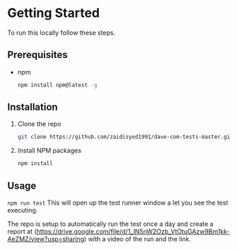 # Getting Started

To run this locally follow these steps.

## Prerequisites

- npm
  ```sh
  npm install npm@latest -g
  ```

## Installation

1. Clone the repo
   ```sh
   git clone https://github.com/zaidisyed1991/dave-com-tests-master.git
   ```
2. Install NPM packages
   ```sh
   npm install
   ```

<!-- USAGE EXAMPLES -->

## Usage

`npm run test`
This will open up the test runner window a let you see the test executing. 

The repo is setup to automatically run the test once a day and create a report at (https://drive.google.com/file/d/1_lN5nW2Ozb_VtOtuGAzw9Bm1kk-AeZMZ/view?usp=sharing) with a video of the run and the link.



